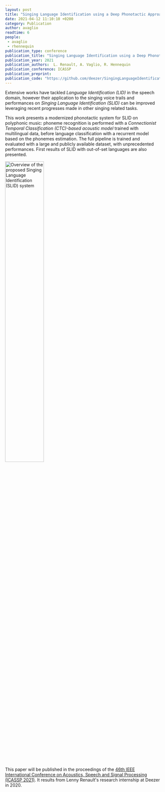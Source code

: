 ```yaml
---
layout: post
title: "Singing Language Identification using a Deep Phonotactic Approach"
date: 2021-04-12 11:10:10 +0200
category: Publication
author: avaglio
readtime: 6
people:
 - avaglio
 - rhennequin
publication_type: conference
publication_title: "Singing Language Identification using a Deep Phonotactic Approach"
publication_year: 2021
publication_authors:  L. Renault, A. Vaglio, R. Hennequin
publication_conference: ICASSP
publication_preprint:
publication_code: "https://github.com/deezer/SingingLanguageIdentification"
---
```


Extensive works have tackled _Language Identification (LID)_ in the speech domain, however their application to
the singing voice trails and performances on _Singing Language Identification (SLID)_ can be improved leveraging recent progresses made in other singing related tasks. 

This work presents a modernized phonotactic system for SLID on polyphonic music: phoneme recognition is performed with
a _Connectionist Temporal Classification (CTC)-based acoustic model_ trained with multilingual data, before language
classification with a recurrent model based on the phonemes estimation. The full pipeline is trained and evaluated with a
large and publicly available dataset, with unprecedented performances. First results of SLID with out-of-set languages
are also presented.


<div class="publication-illustration">
    <img
        style="width: 50%;"
        src="{{ '/static/images/publis/renault21icassp/icassp21.png' | prepend: site.url }}"
        alt="Overview of the proposed Singing Language Identification (SLID) system"/>
</div>


This paper will be published in the proceedings of the [46th IEEE International
Conference on Acoustics, Speech and Signal Processing (ICASSP 2021)](https://2021.ieeeicassp.org/). 
It results from Lenny Renault's research internship at Deezer in 2020.
